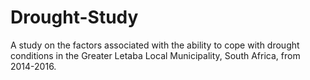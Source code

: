 # Drought-Study

A study on the factors associated with the ability to cope with drought conditions in the Greater Letaba Local Municipality, South Africa, from 2014-2016.
